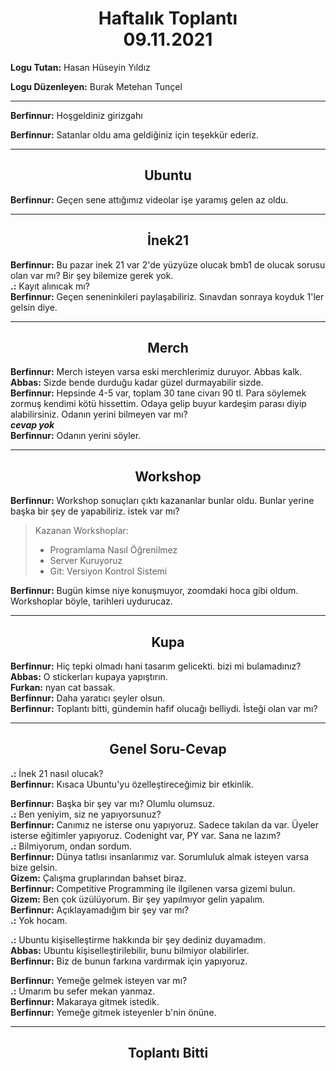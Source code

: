 <center><h1>
Haftalık Toplantı<br>
09.11.2021
</h1></center>

**Logu Tutan:** Hasan Hüseyin Yıldız

**Logu Düzenleyen:** Burak Metehan Tunçel

___

**Berfinnur:** Hoşgeldiniz girizgahı  

**Berfinnur:** Satanlar oldu ama geldiğiniz için teşekkür ederiz.  

___

<center><h2>Ubuntu</h2></center>

**Berfinnur:** Geçen sene attığımız videolar işe yaramış gelen az oldu.   
___

<center><h2>İnek21</h2></center>

**Berfinnur:** Bu pazar inek 21 var 2'de yüzyüze olucak bmb1 de olucak sorusu olan var mı? Bir şey bilemize gerek yok.  
**.:** Kayıt alınıcak mı?  
**Berfinnur:** Geçen seneninkileri paylaşabiliriz. Sınavdan sonraya koyduk 1'ler gelsin diye.  
___

<center><h2>Merch</h2></center>

**Berfinnur:** Merch isteyen varsa eski merchlerimiz duruyor. Abbas kalk.  
**Abbas:** Sizde bende durduğu kadar güzel durmayabilir sizde.  
**Berfinnur:** Hepsinde 4-5 var, toplam 30 tane civarı 90 tl. Para söylemek zormuş kendimi kötü hissettim. Odaya gelip buyur kardeşim parası diyip alabilirsiniz. Odanın yerini bilmeyen var mı?  
***cevap yok***  
**Berfinnur:** Odanın yerini söyler.
___

<center><h2>Workshop</h2></center>

**Berfinnur:** Workshop sonuçları çıktı kazananlar bunlar oldu. Bunlar yerine başka bir şey de yapabiliriz. istek var mı?

> Kazanan Workshoplar:  
> * Programlama Nasıl Öğrenilmez  
> * Server Kuruyoruz  
> * Git: Versiyon Kontrol Sistemi  

**Berfinnur:** Bugün kimse niye konuşmuyor, zoomdaki hoca gibi oldum. Workshoplar böyle, tarihleri uydurucaz.
___

<center><h2>Kupa</h2></center>

**Berfinnur:** Hiç tepki olmadı hani tasarım gelicekti. bizi mi bulamadınız?  
**Abbas:** O stickerları kupaya yapıştırın.  
**Furkan:** nyan cat bassak.  
**Berfinnur:** Daha yaratıcı şeyler olsun.  
**Berfinnur:** Toplantı bitti, gündemin hafif olucağı belliydi. İsteği olan var mı?  

___

<center><h2>Genel Soru-Cevap</h2></center>

**.:** İnek 21 nasıl olucak?  
**Berfinnur:** Kısaca Ubuntu'yu özelleştireceğimiz bir etkinlik.  

**Berfinnur:** Başka bir şey var mı? Olumlu olumsuz.  
**.:** Ben yeniyim, siz ne yapıyorsunuz?  
**Berfinnur:** Canımız ne isterse onu yapıyoruz. Sadece takılan da var. Üyeler isterse eğitimler yapıyoruz. Codenight var, PY var. Sana ne lazım?  
**.:** Bilmiyorum, ondan sordum.  
**Berfinnur:** Dünya tatlısı insanlarımız var. Sorumluluk almak isteyen varsa bize gelsin.  
**Gizem:** Çalışma gruplarından bahset biraz.  
**Berfinnur:** Competitive Programming ile ilgilenen varsa gizemi bulun.  
**Gizem:** Ben çok üzülüyorum. Bir şey yapılmıyor gelin yapalım.  
**Berfinnur:** Açıklayamadığım bir şey var mı?  
**.:** Yok hocam.  

**.:** Ubuntu kişiselleştirme hakkında bir şey dediniz duyamadım.  
**Abbas:** Ubuntu kişiselleştirilebilir, bunu bilmiyor olabilirler.  
**Berfinnur:** Biz de bunun farkına vardırmak için yapıyoruz.  

**Berfinnur:** Yemeğe gelmek isteyen var mı?  
**.:** Umarım bu sefer mekan yanmaz.  
**Berfinnur:** Makaraya gitmek istedik.  
**Berfinnur:** Yemeğe gitmek isteyenler b'nin önüne.  
___

<center><h2>Toplantı Bitti</h2></center>
